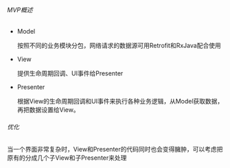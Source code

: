 ###### MVP概述

- Model

  按照不同的业务模块分包，网络请求的数据源可用Retrofit和RxJava配合使用

- View

  提供生命周期回调、UI事件给Presenter

- Presenter

  根据View的生命周期回调和UI事件来执行各种业务逻辑，从Model获取数据，再把数据设置给View。

###### 优化

当一个界面非常复杂时，View和Presenter的代码同时也会变得臃肿，可以考虑把原有的分成几个子View和子Presenter来处理